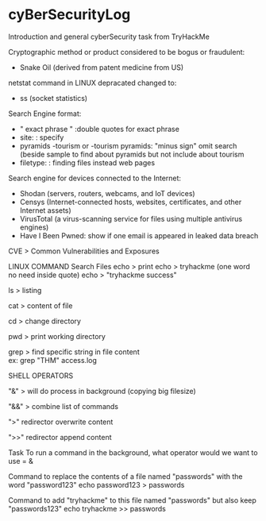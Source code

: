 # cyBerSecurityLog
Introduction and general cyberSecurity task from TryHackMe

Cryptographic method or product considered to be bogus or fraudulent: 
- Snake Oil (derived from patent medicine from US)

netstat command in LINUX depracated changed to: 
- ss (socket statistics)

Search Engine format:
- " exact phrase " :double quotes for exact phrase
- site: : specify
- pyramids -tourism or -tourism pyramids:  "minus sign" omit search (beside sample to find about pyramids but not include about tourism
- filetype: : finding files instead web pages

Search engine for devices connected to the Internet:
- Shodan (servers, routers, webcams, and IoT devices)
- Censys (Internet-connected hosts, websites, certificates, and other Internet assets)
- VirusTotal (a virus-scanning service for files using multiple antivirus engines)
- Have I Been Pwned: show if one email is appeared in leaked data breach

CVE > Common Vulnerabilities and Exposures

LINUX COMMAND
Search Files
echo > print 
echo > tryhackme 
(one word no need inside quote)
echo > "tryhackme success"

ls > listing

cat > content of file 

cd > change directory 

pwd > print working directory 

grep > find specific string in file content  
ex: grep "THM" access.log

SHELL OPERATORS 

"&" > will do process in background (copying big filesize)

"&&" > combine list of commands

">" redirector overwrite content

">>" redirector append content

Task
To run a command in the background, what operator would we want to use = &

Command to replace the contents of a file named "passwords" with the word "password123"
echo password123 > passwords

Command to add "tryhackme" to this file named "passwords" but also keep "passwords123"
echo tryhackme >> passwords



